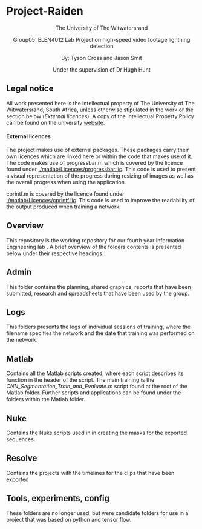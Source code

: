 # Project-Raiden

<p align="center">
The University of The Witwatersrand 
</p>
<p align="center">
Group05: ELEN4012 Lab Project on high-speed video footage lightning detection
</p>
<p align="center">
By: Tyson Cross and Jason Smit 
</p>
<p align="center">
Under the supervision of Dr Hugh Hunt  
</p>

## Legal notice

All work presented here is the intellectual property of The University of The Witwatersrand, South Africa,
unless otherwise stipulated in the work or the section below (*External licences*).
A copy of the Intellectual Property Policy can be found on the university
[website](https://libguides.wits.ac.za/ld.php?content_id=18737801).

#### External licences
The project makes use of external packages. These packages carry their own licences which are linked here or within
the code that makes use of it. The code makes use of progressbar.m  which is covered by the licence found
under [./matlab/Licences/progressbar.lic](./matlab/Licences/progressbar.lic). This code is used to present a
visual representation of the progress during resizing of images as well as the overall progress when using the application.

cprintf.m is covered by the licence found under [./matlab/Licences/cprintf.lic](./matlab/Licences/progressbar.lic).
This code is used to improve the readability of the output produced when training a network.

## Overview
This repository is the working repository for our fourth year Information Engineering lab .
A brief overview of the folders contents is presented below under their respective headings.
 
## Admin
This folder contains the planning, shared graphics, reports that have been submitted, research and spreadsheets that have
been used by the group.

## Logs
This folders presents the logs of individual sessions of training, where the filename specifies the network and the date 
that training was performed on the network.

## Matlab
Contains all the Matlab scripts created, where each script describes its function in the header of the script. The main training 
is the _CNN_Segmentation_Train_and_Evaluate.m_ script found at the root of the Matlab folder.  Further scripts and applications
can be found under the folders within the Matlab folder.

## Nuke
Contains the Nuke scripts used in in creating the masks for the exported sequences.

## Resolve
Contains the projects with the timelines for the clips that have been exported

## Tools, experiments, config
These folders are no longer used, but were candidate folders for use in a project that was based on python and tensor flow.
